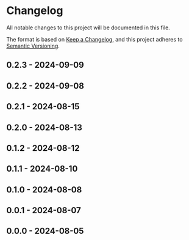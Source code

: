 # Changelog

All notable changes to this project will be documented in this file.

The format is based on [Keep a Changelog](https://keepachangelog.com/en/1.0.0/),
and this project adheres to [Semantic Versioning](https://semver.org/spec/v2.0.0.html).

## 0.2.3 - 2024-09-09

## 0.2.2 - 2024-09-08

## 0.2.1 - 2024-08-15

## 0.2.0 - 2024-08-13

## 0.1.2 - 2024-08-12

## 0.1.1 - 2024-08-10

## 0.1.0 - 2024-08-08

## 0.0.1 - 2024-08-07

## 0.0.0 - 2024-08-05
